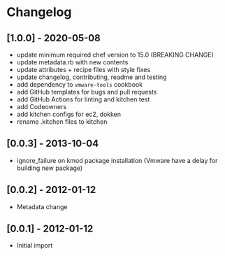 # Changelog

## [1.0.0] - 2020-05-08

* update minimum required chef version to 15.0 (BREAKING CHANGE)
* update metadata.rb with new contents
* update attributes + recipe files with style fixes
* update changelog, contributing, readme and testing
* add dependency to `vmware-tools` cookbook
* add GitHub templates for bugs and pull requests
* add GitHub Actions for linting and kitchen test
* add Codeowners
* add kitchen configs for ec2, dokken
* rename .kitchen files to kitchen

## [0.0.3] - 2013-10-04

* ignore_failure on kmod package installation (Vmware have a delay for building
  new package)

## [0.0.2] - 2012-01-12

* Metadata change

## [0.0.1] - 2012-01-12

* Initial import
